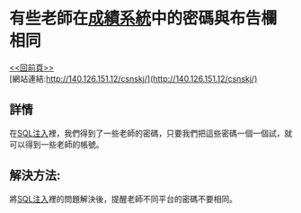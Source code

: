 # 有些老師在[成績系統](http://140.126.151.12/csnskj/)中的密碼與布告欄相同
[<<回前頁>>](https://github.com/William957-web/SGGScyber)   
[網站連結:http://140.126.151.12/csnskj/](http://140.126.151.12/csnskj/)  
## 詳情
在[SQL注入](https://github.com/William957-web/SGGScyber/tree/main/sqlinjection)裡，我們得到了一些老師的密碼，只要我們把這些密碼一個一個試，就可以得到一些老師的帳號。
## 解決方法:
將[SQL注入](https://github.com/William957-web/SGGScyber/tree/main/sqlinjection)裡的問題解決後，提醒老師不同平台的密碼不要相同。
